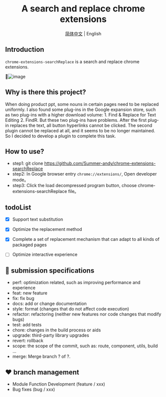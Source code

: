 <h1 align="center">A search and replace chrome extensions</h1>
<div align="center">

[简体中文](https://github.com/Summer-andy/chrome-extensions-searchReplace/blob/master/README-zh-Hans.md) &#124; English

</div>



## Introduction

`chrome-extensions-searchReplace` is a search and replace chrome extensions.


🎉![image](https://github.com/Summer-andy/chrome-extensions-searchReplace/blob/master/demo.gif)


## Why is there this project?

When doing product ppt, some nouns in certain pages need to be replaced uniformly. I also found some plug-ins in the Google expansion store, such as two plug-ins with a higher download volume: 1. Find & Replace for Text Editing 2. FindR. But these two plug-ins have problems. After the first plug-in replaces the text, all button hyperlinks cannot be clicked. The second plugin cannot be replaced at all, and it seems to be no longer maintained. So I decided to develop a plugin to complete this task.

## How to use?

- step1: git clone https://github.com/Summer-andy/chrome-extensions-searchReplace
- step2: In Google browser entry  ``` chrome://extensions/ ```, Open developer mode。
- step3: Click the load decompressed program button, choose chrome-extensions-searchReplace file。


## todoList
- [x] Support text substitution
- [x] Optimize the replacement method
- [x] Complete a set of replacement mechanism that can adapt to all kinds of packaged pages
- [ ] Optimize interactive experience


## 🤝 submission specifications

- perf: optimization related, such as improving performance and experience
- feat: new feature
- fix: fix bug
- docs: add or change documentation
- style: format (changes that do not affect code execution)
- refactor: refactoring (neither new features nor code changes that modify bugs)
- test: add tests
- chore: changes in the build process or aids
- upgrade: third-party library upgrades
- revert: rollback
- scope: the scope of the commit, such as: route, component, utils, build ...
- merge: Merge branch ? of ?.

## ❤️ branch management

- Module Function Development (feature / xxx)
- Bug fixes (bug / xxx)